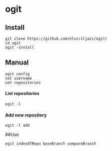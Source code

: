 # ogit
## Install
```
git clone https://github.com/elviriljazi/ogit/
cd ogit
ogit -install
```
## Manual
```
ogit config
set username
set repositories
```
#### List repositories
```
ogit -l
```
#### Add new repository
```
ogit -l add
```
##Use
```
ogit indexOfRepo baseBranch compareBranch
```
